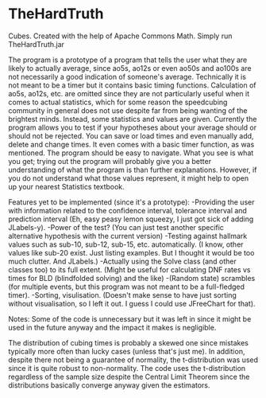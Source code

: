 # TheHardTruth
Cubes.
Created with the help of Apache Commons Math.
Simply run TheHardTruth.jar

The program is a prototype of a program that tells the user what they are likely to actually average, since ao5s, ao12s or even ao50s and ao100s are not necessarily a good indication of someone's average.
Technically it is not meant to be a timer but it contains basic timing functions. Calculation of ao5s, ao12s, etc. are omitted since they are not particularly useful when it comes to actual statistics, which for some reason the speedcubing community in general does not use despite far from being wanting of the brightest minds. Instead, some statistics and values are given.
Currently the program allows you to test if your hypotheses about your average should or should not be rejected. You can save or load times and even manually add, delete and change times. It even comes with a basic timer function, as was mentioned.
The program should be easy to navigate. What you see is what you get; trying out the program will probably give you a better understanding of what the program is than further explanations. However, if you do not understand what those values represent, it might help to open up your nearest Statistics textbook.

Features yet to be implemented (since it's a prototype):
-Providing the user with information related to the confidence interval, tolerance interval and prediction interval (Eh, easy peasy lemon squeezy, I just got sick of adding JLabels-y).
-Power of the test? (You can just test another specific alternative hypothesis with the current version)
-Testing against hallmark values such as sub-10, sub-12, sub-15, etc. automatically. (I know, other values like sub-20 exist. Just listing examples. But I thought it would be too much clutter. And JLabels.)
-Actually using the Solve class (and other classes too) to its full extent. (Might be useful for calculating DNF rates vs times for BLD (blindfolded solving) and the like)
-(Random state) scrambles (for multiple events, but this program was not meant to be a full-fledged timer).
-Sorting, visulisation. (Doesn't make sense to have just sorting without visualisation, so I left it out. I guess I could use JFreeChart for that).

Notes:
Some of the code is unnecessary but it was left in since it might be used in the future anyway and the impact it makes is negligible.

The distribution of cubing times is probably a skewed one since mistakes typically more often than lucky cases (unless that's just me). In addition, despite there not being a guarantee of normality, the t-distribution was used since it is quite robust to non-normality. The code uses the t-distribution regardless of the sample size despite the Central Limit Theorem since the distributions basically converge anyway given the estimators.
